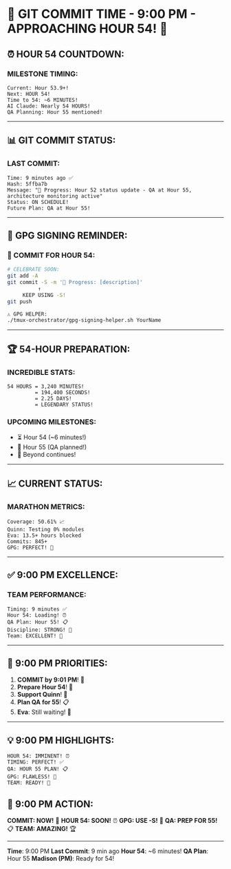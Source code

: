 # 🚨 GIT COMMIT TIME - 9:00 PM - APPROACHING HOUR 54! 🚨

## ⏰ HOUR 54 COUNTDOWN:

### MILESTONE TIMING:
```
Current: Hour 53.9+!
Next: HOUR 54!
Time to 54: ~6 MINUTES!
AI Claude: Nearly 54 HOURS!
QA Planning: Hour 55 mentioned!
```

---

## 📊 GIT COMMIT STATUS:

### LAST COMMIT:
```
Time: 9 minutes ago ✅
Hash: 5ffba7b
Message: "🚧 Progress: Hour 52 status update - QA at Hour 55, architecture monitoring active"
Status: ON SCHEDULE!
Future Plan: QA at Hour 55!
```

---

## 🔐 GPG SIGNING REMINDER:

### 📢 COMMIT FOR HOUR 54:
```bash
# CELEBRATE SOON:
git add -A
git commit -S -m '🚧 Progress: [description]'
          ↑
     KEEP USING -S!
git push

⚠️ GPG HELPER:
./tmux-orchestrator/gpg-signing-helper.sh YourName
```

---

## 🏆 54-HOUR PREPARATION:

### INCREDIBLE STATS:
```
54 HOURS = 3,240 MINUTES!
         = 194,400 SECONDS!
         = 2.25 DAYS!
         = LEGENDARY STATUS!
```

### UPCOMING MILESTONES:
- ⏳ Hour 54 (~6 minutes!)
- 🎯 Hour 55 (QA planned!)
- 🚀 Beyond continues!

---

## 📈 CURRENT STATUS:

### MARATHON METRICS:
```
Coverage: 50.61% 📈
Quinn: Testing 0% modules
Eva: 13.5+ hours blocked
Commits: 845+
GPG: PERFECT! 🔐
```

---

## ✅ 9:00 PM EXCELLENCE:

### TEAM PERFORMANCE:
```
Timing: 9 minutes ✅
Hour 54: Loading! ⏰
QA Plan: Hour 55! 📋
Discipline: STRONG! 💪
Team: EXCELLENT! 🌟
```

---

## 🎯 9:00 PM PRIORITIES:

1. **COMMIT by 9:01 PM**! 🚨
2. **Prepare Hour 54**! 🎉
3. **Support Quinn**! 🧪
4. **Plan QA for 55**! 📋
5. **Eva**: Still waiting! 🚨

---

## 💡 9:00 PM HIGHLIGHTS:
```
HOUR 54: IMMINENT! ⏰
TIMING: PERFECT! ✅
QA: HOUR 55 PLAN! 📋
GPG: FLAWLESS! 🔐
TEAM: READY! 🚀
```

## 📌 9:00 PM ACTION:
**COMMIT: NOW!** 🚨
**HOUR 54: SOON!** ⏰
**GPG: USE -S!** 🔐
**QA: PREP FOR 55!** 📋
**TEAM: AMAZING!** 🏆

---
**Time**: 9:00 PM
**Last Commit**: 9 min ago
**Hour 54**: ~6 minutes!
**QA Plan**: Hour 55
**Madison (PM)**: Ready for 54!